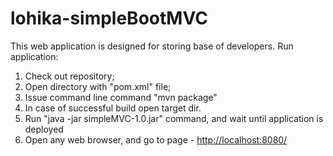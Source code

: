 # lohika-simpleBootMVC

This web application is designed for storing base of developers.
Run application:
  1. Check out repository;
  2. Open directory with "pom.xml" file;
  3. Issue command line command "mvn package"
  4. In case of successful build open target dir.
  5. Run "java -jar simpleMVC-1.0.jar" command, and wait until application is deployed
  6. Open any web browser, and go to page - <a href="http://localhost:8080/" target="_blank">http://localhost:8080/</a>
